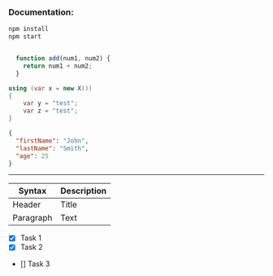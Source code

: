 <!-- Github Markdown -->

<!-- Code Block -->

### Documentation:

```bash
npm install
npm start
```

<!--  special highlighting for javascript -->

```javascript

  function add(num1, num2) {
    return num1 + num2;
  }

```

```csharp
using (var x = new X())
{
    var y = "test";
    var z = "test";
}
```

```json
{
  "firstName": "John",
  "lastName": "Smith",
  "age": 25
}
```

---

<!-- Tables -->

| Syntax      | Description |
| ----------- | ----------- |
| Header      | Title       |
| Paragraph   | Text        |


<!-- Task List -->

* [X] Task 1
* [X] Task 2
* [] Task 3

<!-- push it to repository -->
<!--  
we will push sample.md: 


-->